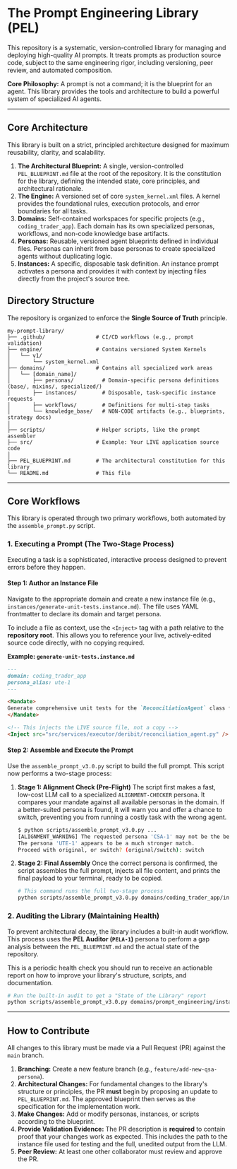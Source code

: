 # The Prompt Engineering Library (PEL)

This repository is a systematic, version-controlled library for managing and deploying high-quality AI prompts. It treats prompts as production source code, subject to the same engineering rigor, including versioning, peer review, and automated composition.

**Core Philosophy:** A prompt is not a command; it is the blueprint for an agent. This library provides the tools and architecture to build a powerful system of specialized AI agents.

---

## Core Architecture

This library is built on a strict, principled architecture designed for maximum reusability, clarity, and scalability.

1.  **The Architectural Blueprint:** A single, version-controlled `PEL_BLUEPRINT.md` file at the root of the repository. It is the constitution for the library, defining the intended state, core principles, and architectural rationale.
2.  **The Engine:** A versioned set of core `system_kernel.xml` files. A kernel provides the foundational rules, execution protocols, and error boundaries for all tasks.
3.  **Domains:** Self-contained workspaces for specific projects (e.g., `coding_trader_app`). Each domain has its own specialized personas, workflows, and non-code knowledge base artifacts.
4.  **Personas:** Reusable, versioned agent blueprints defined in individual files. Personas can inherit from base personas to create specialized agents without duplicating logic.
5.  **Instances:** A specific, disposable task definition. An instance prompt activates a persona and provides it with context by injecting files directly from the project's source tree.

## Directory Structure

The repository is organized to enforce the **Single Source of Truth** principle.

```
my-prompt-library/
├── .github/                # CI/CD workflows (e.g., prompt validation)
├── engine/                 # Contains versioned System Kernels
│   └── v1/
│       └── system_kernel.xml
├── domains/                # Contains all specialized work areas
│   └── [domain_name]/
│       ├── personas/         # Domain-specific persona definitions (base/, mixins/, specialized/)
│       ├── instances/        # Disposable, task-specific instance requests
│       ├── workflows/        # Definitions for multi-step tasks
│       └── knowledge_base/   # NON-CODE artifacts (e.g., blueprints, strategy docs)
│
├── scripts/                # Helper scripts, like the prompt assembler
├── src/                    # Example: Your LIVE application source code
│
├── PEL_BLUEPRINT.md        # The architectural constitution for this library
└── README.md               # This file
```

---

## Core Workflows

This library is operated through two primary workflows, both automated by the `assemble_prompt.py` script.

### 1. Executing a Prompt (The Two-Stage Process)

Executing a task is a sophisticated, interactive process designed to prevent errors before they happen.

#### Step 1: Author an Instance File

Navigate to the appropriate domain and create a new instance file (e.g., `instances/generate-unit-tests.instance.md`). The file uses YAML frontmatter to declare its domain and target persona.

To include a file as context, use the `<Inject>` tag with a path relative to the **repository root**. This allows you to reference your live, actively-edited source code directly, with no copying required.

**Example: `generate-unit-tests.instance.md`**
```markdown
---
domain: coding_trader_app
persona_alias: ute-1
---

<Mandate>
Generate comprehensive unit tests for the `ReconciliationAgent` class found in the provided source code.
</Mandate>

<!-- This injects the LIVE source file, not a copy -->
<Inject src="src/services/executor/deribit/reconciliation_agent.py" />
```

#### Step 2: Assemble and Execute the Prompt

Use the `assemble_prompt_v3.0.py` script to build the full prompt. This script now performs a two-stage process:

1.  **Stage 1: Alignment Check (Pre-Flight)**
    The script first makes a fast, low-cost LLM call to a specialized `ALIGNMENT-CHECKER` persona. It compares your mandate against all available personas in the domain. If a better-suited persona is found, it will warn you and offer a chance to switch, preventing you from running a costly task with the wrong agent.

    ```bash
    $ python scripts/assemble_prompt_v3.0.py ...
    [ALIGNMENT_WARNING] The requested persona 'CSA-1' may not be the best fit.
    The persona 'UTE-1' appears to be a much stronger match.
    Proceed with original, or switch? (original/switch): switch
    ```

2.  **Stage 2: Final Assembly**
    Once the correct persona is confirmed, the script assembles the full prompt, injects all file content, and prints the final payload to your terminal, ready to be copied.

    ```bash
    # This command runs the full two-stage process
    python scripts/assemble_prompt_v3.0.py domains/coding_trader_app/instances/generate-unit-tests.instance.md | pbcopy
    ```

### 2. Auditing the Library (Maintaining Health)

To prevent architectural decay, the library includes a built-in audit workflow. This process uses the **PEL Auditor (`PELA-1`)** persona to perform a gap analysis between the `PEL_BLUEPRINT.md` and the actual state of the repository.

This is a periodic health check you should run to receive an actionable report on how to improve your library's structure, scripts, and documentation.

```bash
# Run the built-in audit to get a "State of the Library" report
python scripts/assemble_prompt_v3.0.py domains/prompt_engineering/instances/run-quarterly-audit.instance.md
```

---

## How to Contribute

All changes to this library must be made via a Pull Request (PR) against the `main` branch.

1.  **Branching:** Create a new feature branch (e.g., `feature/add-new-qsa-persona`).
2.  **Architectural Changes:** For fundamental changes to the library's structure or principles, the PR **must** begin by proposing an update to `PEL_BLUEPRINT.md`. The approved blueprint then serves as the specification for the implementation work.
3.  **Make Changes:** Add or modify personas, instances, or scripts according to the blueprint.
4.  **Provide Validation Evidence:** The PR description is **required** to contain proof that your changes work as expected. This includes the path to the instance file used for testing and the full, unedited output from the LLM.
5.  **Peer Review:** At least one other collaborator must review and approve the PR.
```